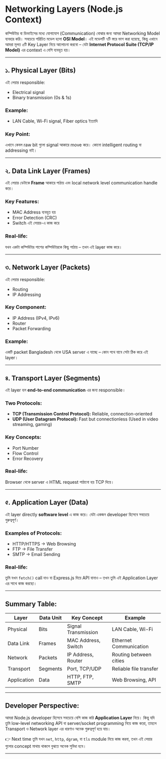 # Networking Layers (Node.js Context)

কম্পিউটার বা ডিভাইসের মধ্যে যোগাযোগ (Communication) বোঝার জন্য আমরা Networking Model ব্যবহার করি। সবচেয়ে পরিচিত মডেল হলো **OSI Model**। এই মডেলটি ৭টি স্তরে ভাগ করা হয়েছে, কিন্তু এখানে আমরা মূলত ৫টি Key Layer নিয়ে আলোচনা করবো – যেটা **Internet Protocol Suite (TCP/IP Model)** এর context এ বেশি ব্যবহৃত হয়।

---

## ১. Physical Layer (Bits)

এই লেয়ার responsible:
- Electrical signal
- Binary transmission (0s & 1s)

### Example:
- LAN Cable, Wi-Fi signal, Fiber optics ইত্যাদি

### Key Point:
এখানে কেবল raw bit গুলো signal আকারে move করে। কোনো intelligent routing বা addressing নাই।

---

## ২. Data Link Layer (Frames)

এই লেয়ার ডেটাকে **Frame** আকারে পাঠায় এবং local network level communication handle করে।

### Key Features:
- MAC Address ব্যবহৃত হয়
- Error Detection (CRC)
- Switch এই লেয়ার-এ কাজ করে

### Real-life:
যখন একটা কম্পিউটার পাশের কম্পিউটারকে কিছু পাঠায় – তখন এই layer কাজ করে।

---

## ৩. Network Layer (Packets)

এই লেয়ার responsible:
- Routing
- IP Addressing

### Key Component:
- IP Address (IPv4, IPv6)
- Router
- Packet Forwarding

### Example:
একটি packet Bangladesh থেকে USA server এ যাচ্ছে – কোন পথে যাবে সেটা ঠিক করে এই layer।

---

## ৪. Transport Layer (Segments)

এই layer হল **end-to-end communication** এর জন্য responsible।

### Two Protocols:
- **TCP (Transmission Control Protocol):** Reliable, connection-oriented
- **UDP (User Datagram Protocol):** Fast but connectionless (Used in video streaming, gaming)

### Key Concepts:
- Port Number
- Flow Control
- Error Recovery

### Real-life:
Browser থেকে server এ HTML request পাঠানো হয় TCP দিয়ে।

---

## ৫. Application Layer (Data)

এই layer directly **software level** এ কাজ করে। যেটা একজন developer হিসেবে সবচেয়ে গুরুত্বপূর্ণ।

### Examples of Protocols:
- HTTP/HTTPS → Web Browsing
- FTP → File Transfer
- SMTP → Email Sending

### Real-life:
তুমি যখন `fetch()` call দাও বা Express.js দিয়ে API বানাও – তখন তুমি এই Application Layer এর সাথে কাজ করছো।

---

## Summary Table:

| Layer | Data Unit | Key Concept | Example |
|-------|-----------|-------------|---------|
| Physical | Bits | Signal Transmission | LAN Cable, Wi-Fi |
| Data Link | Frames | MAC Address, Switch | Ethernet Communication |
| Network | Packets | IP Address, Router | Routing between cities |
| Transport | Segments | Port, TCP/UDP | Reliable file transfer |
| Application | Data | HTTP, FTP, SMTP | Web Browsing, API |

---

## Developer Perspective:
আমরা Node.js developer হিসেবে সবচেয়ে বেশি কাজ করি **Application Layer** নিয়ে। কিন্তু যদি তুমি low-level networking API বা server/socket programming নিয়ে কাজ করো, তাহলে Transport ও Network layer এর ধারণাও অনেক গুরুত্বপূর্ণ হয়ে যায়।


👉 Next time তুমি যখন `net`, `http`, `dgram`, বা `tls` module নিয়ে কাজ করবা, তখন এই লেয়ার গুলোর concept মাথায় থাকলে বুঝতে অনেক সুবিধা হবে।

---


